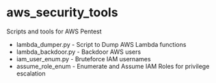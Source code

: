 # aws_security_tools
Scripts and tools for AWS Pentest

* lambda_dumper.py - Script to Dump AWS Lambda functions
* lambda_backdoor.py - Backdoor AWS users
* iam_user_enum.py - Bruteforce IAM usernames
* assume_role_enum - Enumerate and Assume IAM Roles for privilege escalation
